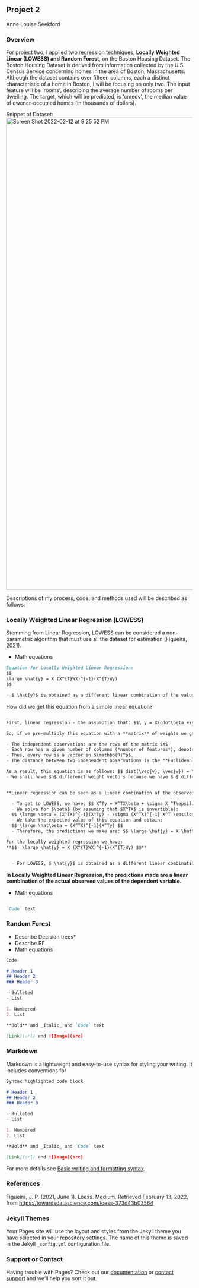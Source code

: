 ## Project 2

Anne Louise Seekford

### Overview

For project two, I applied two regression techniques, **Locally Weighted Linear (LOWESS) and Random Forest**, on the Boston Housing Dataset. The Boston Housing Dataset is derived from information collected by the U.S. Census Service concerning homes in the area of Boston, Massachusetts. Although the dataset contains over fifteen columns, each a distinct characteristic of a home in Boston, I will be focusing on only two. The input feature will be 'rooms', describing the average number of rooms per dwelling. The target, which will be predicted, is 'cmedv', the median value of owener-occupied homes (in thousands of dollars). 

Snippet of Dataset: 
<img width="1272" alt="Screen Shot 2022-02-12 at 9 25 52 PM" src="https://user-images.githubusercontent.com/71660299/153735617-137a6461-dc26-4c5e-b3de-52f41bd64b56.png">

Descriptions of my process, code, and methods used will be described as follows:

### Locally Weighted Linear Regression (LOWESS)

Stemming from Linear Regression, LOWESS can be considered a non-parametric algorithm that must use all the dataset for estimation (Figueira, 2021). 

* Math equations


```markdown
Equation for Locally Weighted Linear Regression:
$$
\large \hat{y} = X (X^{T}WX)^{-1}(X^{T}Wy)
$$

- $ \hat{y}$ is obtained as a different linear combination of the values of y

```

How did we get this equation from a simple linear equation?
```markdown

First, linear regression - the assumption that: $$\ y = X\cdot\beta +\sigma\epsilon $$. 

So, if we pre-multiply this equation with a **matrix** of weights we get: $$\ W(i)y = W(i)X\cdot\beta +\sigma W(i)\epsilon $$. Keep in mind here that *the "weights" are on the main diagonal and the rest of the elements are 0*. 

- The independent observations are the rows of the matrix $X$ 
- Each row has a given number of columns (*number of features*), denoted by $p$. 
- Thus, every row is a vector in $\mathbb{R}^p$. 
- The distance between two independent observations is the **Euclidean distance** between the two represented $p$-dimensional vectors. Euclidean distance is also commonly referred to as *L2 Norm*. 

As a result, this equation is as follows: $$ dist(\vec{v}, \vec{w}) = \sqrt{(v_1 - w_1)^2 + (v_2 - w_2)^2 + ... + (v_p - w_p)^2}$$
- We shall have $n$ differenct weight vectors because we have $n$ different observations. 


**Linear regression can be seen as a linear combination of the observed outputs, or values of the target.**

  - To get to LOWESS, we have: $$ X^Ty = X^TX\beta + \sigma X ^T\epsilon $$
  - We solve for $\beta$ (by assuming that $X^TX$ is invertible): 
  $$ \large \beta = (X^TX)^{-1}(X^Ty) - \sigma (X^TX)^{-1} X^T \epsilon $$
  - We take the expected value of this equation and obtain: 
  $$ \large \hat\beta = (X^TX)^{-1}(X^Ty) $$
  - Therefore, the predictions we make are: $$ \large \hat{y} = X \hat\beta $$

For the locally weighted regression we have:
**$$  \large \hat{y} = X (X^{T}WX)^{-1}(X^{T}Wy) $$**


  - For LOWESS, $ \hat{y}$ is obtained as a different linear combination of the values of y.

```
**In Locally Weighted Linear Regression, the predictions made are a linear combination of the actual observed values of the dependent variable.**




* Math equations

```markdown

`Code` text

```

### Random Forest

* Describe Decision trees*
* Describe RF
* Math equations

```markdown
Code

# Header 1
## Header 2
### Header 3

- Bulleted
- List

1. Numbered
2. List

**Bold** and _Italic_ and `Code` text

[Link](url) and ![Image](src)
```


### Markdown

Markdown is a lightweight and easy-to-use syntax for styling your writing. It includes conventions for

```markdown
Syntax highlighted code block

# Header 1
## Header 2
### Header 3

- Bulleted
- List

1. Numbered
2. List

**Bold** and _Italic_ and `Code` text

[Link](url) and ![Image](src)
```

For more details see [Basic writing and formatting syntax](https://docs.github.com/en/github/writing-on-github/getting-started-with-writing-and-formatting-on-github/basic-writing-and-formatting-syntax).

### References

Figueira, J. P. (2021, June 1). Loess. Medium. Retrieved February 13, 2022, from https://towardsdatascience.com/loess-373d43b03564 

### Jekyll Themes

Your Pages site will use the layout and styles from the Jekyll theme you have selected in your [repository settings](https://github.com/alseekford/410_Project2/settings/pages). The name of this theme is saved in the Jekyll `_config.yml` configuration file.

### Support or Contact

Having trouble with Pages? Check out our [documentation](https://docs.github.com/categories/github-pages-basics/) or [contact support](https://support.github.com/contact) and we’ll help you sort it out.
